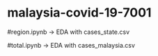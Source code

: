 # malaysia-covid-19-7001
#region.ipynb -> EDA with cases_state.csv


#total.ipynb -> EDA with cases_malaysia.csv
